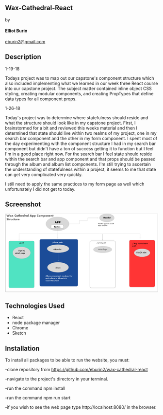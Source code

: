 ## Wax-Cathedral-React
by

#### Elliot Burin
eburin2@gmail.com

## Description

1-19-18

Todays project was to map out our capstone's component structure which also included implementing what we learned in our week three React course into our capstone project.  The subject matter contained inline object CSS styling, creating modular components, and creating PropTypes that define data types for all component props.

1-26-18

Today's project was to determine where statefulness should reside and what the structure should look like in my capstone project.  First, I brainstormed for a bit and reviewed this weeks material and then I determined that state should live within two realms of my project, one in my search bar component and the other in my form component.  I spent most of the day experimenting with the component structure I had in my search bar component but didn't have a ton of success getting it to function but I feel I'm in a good place right now. For the search bar I feel state should reside within the search bar and app component and that props should be passed through the album and album list components.  I'm still trying to ascertain the understanding of statefulness within a project, it seems to me that state can get very complicated very quickly.   

I still need to apply the same practices to my form page as well which unfortunately I did not get to today.  

## Screenshot

![picture](img/sketch.png)

## Technologies Used

- React
- node package manager
- Chrome
- Sketch

## Installation

To install all packages to be able to run the website, you must:

-clone repository from https://github.com/eburin2/wax-cathedral-react

-navigate to the project's directory in your terminal.

-run the command npm install

-run the command npm run start

-if you wish to see the web page type http://localhost:8080/ in the browser.
